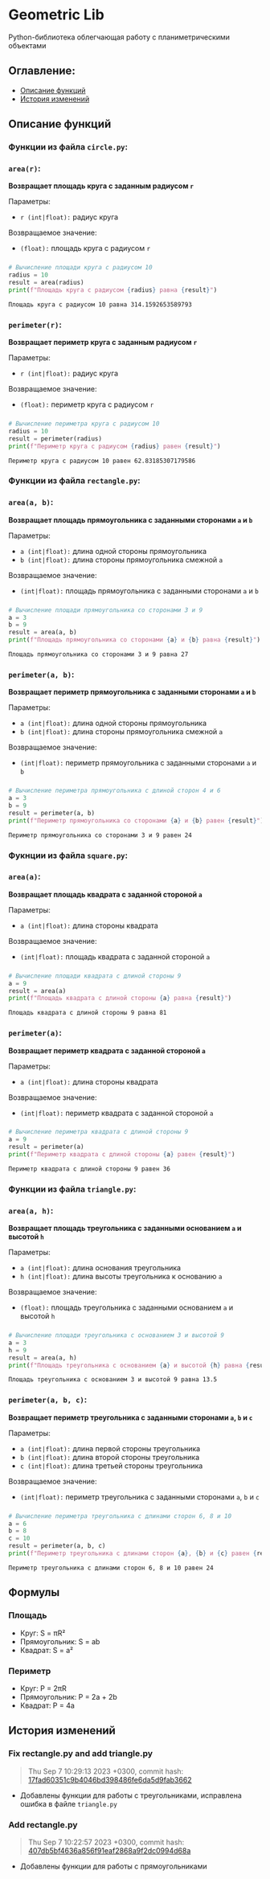 # Geometric Lib

Python-библиотека облегчающая работу с планиметрическими объектами

## Оглавление:

- [Описание функций](#описание-функций)
- [История изменений](#история-изменений)

## Описание функций

### Функции из файла `circle.py`:

### `area(r)`:

**Возвращает площадь круга с заданным радиусом `r`**

Параметры:
- `r (int|float):` радиус круга

Возвращаемое значение:
- `(float):` площадь круга с радиусом `r`

###

```python
# Вычисление площади круга с радиусом 10
radius = 10
result = area(radius)
print(f"Площадь круга с радиусом {radius} равна {result}")
```

```
Площадь круга с радиусом 10 равна 314.1592653589793
```

### `perimeter(r)`:

**Возвращает периметр круга с заданным радиусом `r`**

Параметры:
- `r (int|float):` радиус круга

Возвращаемое значение:
- `(float):` периметр круга с радиусом `r`

###

```python
# Вычисление периметра круга с радиусом 10
radius = 10
result = perimeter(radius)
print(f"Периметр круга с радиусом {radius} равен {result}")
```

```
Периметр круга с радиусом 10 равен 62.83185307179586
```

### Функции из файла `rectangle.py`:

### `area(a, b)`:

**Возвращает площадь прямоугольника с заданными сторонами `a` и `b`**

Параметры:
- `a (int|float):` длина одной стороны прямоугольника
- `b (int|float):` длина стороны прямоугольника смежной `a`

Возвращаемое значение:
- `(int|float):` площадь прямоугольника с заданными сторонами `a` и `b`

###

```python
# Вычисление площади прямоугольника со сторонами 3 и 9
a = 3
b = 9
result = area(a, b)
print(f"Площадь прямоугольника со сторонами {a} и {b} равна {result}")
```

```
Площадь прямоугольника со сторонами 3 и 9 равна 27
```

### `perimeter(a, b)`:

**Возвращает периметр прямоугольника с заданными сторонами `a` и `b`**

Параметры:
- `a (int|float):` длина одной стороны прямоугольника
- `b (int|float):` длина стороны прямоугольника смежной `a`

Возвращаемое значение:
- `(int|float):` периметр прямоугольника с заданными сторонами `a` и `b`

###

```python
# Вычисление периметра прямоугольника с длиной сторон 4 и 6
a = 3
b = 9
result = perimeter(a, b)
print(f"Периметр прямоугольника со сторонами {a} и {b} равен {result}")
```

```
Периметр прямоугольника со сторонами 3 и 9 равен 24
```

### Фукнции из файла `square.py`:

### `area(a)`:

**Возвращает площадь квадрата с заданной стороной `a`**

Параметры:
- `a (int|float):` длина стороны квадрата

Возвращаемое значение:
- `(int|float):` площадь квадрата с заданной стороной `a`

###

```python
# Вычисление площади квадрата с длиной стороны 9
a = 9
result = area(a)
print(f"Площадь квадрата с длиной стороны {a} равна {result}")
```

```
Площадь квадрата с длиной стороны 9 равна 81
```

### `perimeter(a)`:

**Возвращает периметр квадрата с заданной стороной `a`**

Параметры:
- `a (int|float):` длина стороны квадрата

Возвращаемое значение:
- `(int|float):` периметр квадрата с заданной стороной `a`

###


```python
# Вычисление периметра квадрата с длиной стороны 9
a = 9
result = perimeter(a)
print(f"Периметр квадрата с длиной стороны {a} равен {result}")
```

```
Периметр квадрата с длиной стороны 9 равен 36
```

### Функции из файла `triangle.py`:

### `area(a, h)`:

**Возвращает площадь треугольника с заданными основанием `a` и высотой `h`**

Параметры:
- `a (int|float):` длина основания треугольника
- `h (int|float):` длина высоты треугольника к основанию `a`

Возвращаемое значение:
- `(float):` площадь треугольника с заданными основанием `a` и высотой `h`

###

```python
# Вычисление площади треугольника с основанием 3 и высотой 9
a = 3
h = 9
result = area(a, h)
print(f"Площадь треугольника с основанием {a} и высотой {h} равна {result}")
```

```
Площадь треугольника с основанием 3 и высотой 9 равна 13.5
```

### `perimeter(a, b, c)`:

**Возвращает периметр треугольника с заданными сторонами `a`, `b` и `c`**

Параметры:
- `a (int|float):` длина первой стороны треугольника
- `b (int|float):` длина второй стороны треугольника
- `c (int|float):` длина третьей стороны треугольника

Возвращаемое значение:
- `(int|float):` периметр треугольника с заданными сторонами `a`, `b` и `c`

###

```python
# Вычисление периметра треугольника с длинами сторон 6, 8 и 10
a = 6
b = 8
c = 10
result = perimeter(a, b, c)
print(f"Периметр треугольника с длинами сторон {a}, {b} и {c} равен {result}")
```

```
Периметр треугольника с длинами сторон 6, 8 и 10 равен 24
```

## Формулы
### Площадь
- Круг: S = πR²
- Прямоугольник: S = ab
- Квадрат: S = a²

### Периметр
- Круг: P = 2πR
- Прямоугольник: P = 2a + 2b
- Квадрат: P = 4a

## История изменений

### Fix rectangle.py and add triangle.py

> Thu Sep 7 10:29:13 2023 +0300, commit hash:
[17fad60351c9b4046bd398486fe6da5d9fab3662](https://github.com/hashlag/geometric_lib/commit/17fad60351c9b4046bd398486fe6da5d9fab3662)

- Добавлены функции для работы с треугольниками, исправлена ошибка в файле `triangle.py`

### Add rectangle.py

> Thu Sep 7 10:22:57 2023 +0300, commit hash:
[407db5bf4636a856f91eaf2868a9f2dc0994d68a](https://github.com/hashlag/geometric_lib/commit/407db5bf4636a856f91eaf2868a9f2dc0994d68a)

- Добавлены функции для работы с прямоугольниками
